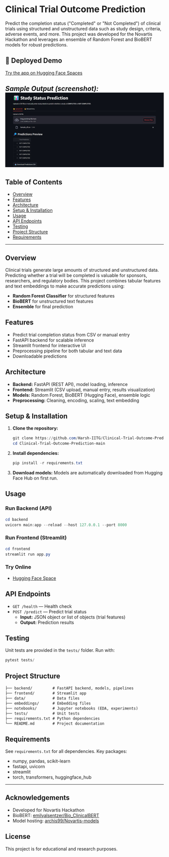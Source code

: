 
# Clinical Trial Outcome Prediction

Predict the completion status ("Completed" or "Not Completed") of clinical trials using structured and unstructured data such as study design, criteria, adverse events, and more. This project was developed for the Novartis Hackathon and leverages an ensemble of Random Forest and BioBERT models for robust predictions.

## 🚀 Deployed Demo

[Try the app on Hugging Face Spaces](https://huggingface.co/spaces/archis99/clinical-trial-prediction)

*Sample Output (screenshot):*
![Clinical-Trial-Outcome-Prediction](assets/demo_screenshot.jpg)
---

## Table of Contents
- [Overview](#overview)
- [Features](#features)
- [Architecture](#architecture)
- [Setup & Installation](#setup--installation)
- [Usage](#usage)
- [API Endpoints](#api-endpoints)
- [Testing](#testing)
- [Project Structure](#project-structure)
- [Requirements](#requirements)

---

## Overview
Clinical trials generate large amounts of structured and unstructured data. Predicting whether a trial will be completed is valuable for sponsors, researchers, and regulatory bodies. This project combines tabular features and text embeddings to make accurate predictions using:
- **Random Forest Classifier** for structured features
- **BioBERT** for unstructured text features
- **Ensemble** for final prediction

## Features
- Predict trial completion status from CSV or manual entry
- FastAPI backend for scalable inference
- Streamlit frontend for interactive UI
- Preprocessing pipeline for both tabular and text data
- Downloadable predictions

## Architecture
- **Backend:** FastAPI (REST API), model loading, inference
- **Frontend:** Streamlit (CSV upload, manual entry, results visualization)
- **Models:** Random Forest, BioBERT (Hugging Face), ensemble logic
- **Preprocessing:** Cleaning, encoding, scaling, text embedding

## Setup & Installation
1. **Clone the repository:**
	```powershell
	git clone https://github.com/Harsh-IITG/Clinical-Trial-Outcome-Prediction.git
	cd Clinical-Trial-Outcome-Prediction-main
	```
2. **Install dependencies:**
	```powershell
	pip install -r requirements.txt
	```
3. **Download models:**
	Models are automatically downloaded from Hugging Face Hub on first run.

## Usage
### Run Backend (API)
```powershell
cd backend
uvicorn main:app --reload --host 127.0.0.1 --port 8000
```

### Run Frontend (Streamlit)
```powershell
cd frontend
streamlit run app.py
```

### Try Online
- [Hugging Face Space](https://huggingface.co/spaces/archis99/clinical-trial-prediction)

## API Endpoints
- `GET /health` — Health check
- `POST /predict` — Predict trial status
  - **Input:** JSON object or list of objects (trial features)
  - **Output:** Prediction results

## Testing
Unit tests are provided in the `tests/` folder. Run with:
```powershell
pytest tests/
```

## Project Structure
```
├── backend/         # FastAPI backend, models, pipelines
├── frontend/        # Streamlit app
├── data/            # Data files
├── embeddings/      # Embedding files
├── notebooks/       # Jupyter notebooks (EDA, experiments)
├── tests/           # Unit tests
├── requirements.txt # Python dependencies
└── README.md        # Project documentation
```

## Requirements
See `requirements.txt` for all dependencies. Key packages:
- numpy, pandas, scikit-learn
- fastapi, uvicorn
- streamlit
- torch, transformers, huggingface_hub

---

## Acknowledgements
- Developed for Novartis Hackathon
- BioBERT: [emilyalsentzer/Bio_ClinicalBERT](https://huggingface.co/emilyalsentzer/Bio_ClinicalBERT)
- Model hosting: [archis99/Novartis-models](https://huggingface.co/archis99/Novartis-models)

## License
This project is for educational and research purposes.
